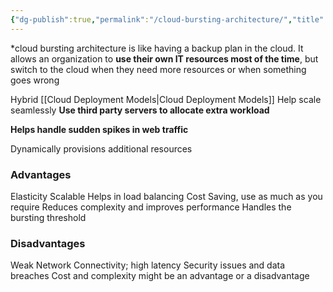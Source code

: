 ```yaml
---
{"dg-publish":true,"permalink":"/cloud-bursting-architecture/","title":"Cloud Bursting Architecture","tags":["cloudcomputing"],"created":"2023-03-21","updated":""}
---
```



*cloud bursting architecture is like having a backup plan in the cloud. It allows an organization to **use their own IT resources most of the time**, but switch to the cloud when they need more resources or when something goes wrong

Hybrid [[Cloud Deployment Models\|Cloud Deployment Models]] 
Help scale seamlessly
**Use third party servers to allocate extra workload**

**Helps handle sudden spikes in web traffic**

Dynamically provisions additional resources 

### Advantages
Elasticity
Scalable
Helps in load balancing
Cost Saving, use as much as you require
Reduces complexity and improves performance
Handles the bursting threshold


### Disadvantages
Weak Network Connectivity; high latency
Security issues and data breaches
Cost and complexity might be an advantage or a disadvantage 



